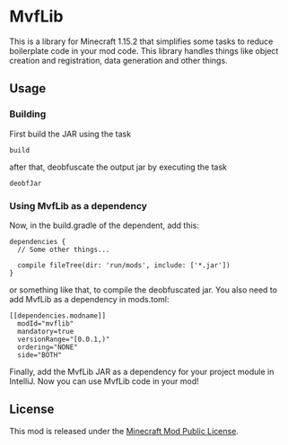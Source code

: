 # MvfLib
This is a library for Minecraft 1.15.2 that simplifies some tasks to reduce boilerplate code in your mod code.
This library handles things like object creation and registration, data generation and other things.

## Usage
### Building
First build the JAR using the task
````
build
```` 
after that, deobfuscate the output jar by executing the task
````
deobfJar
````
### Using MvfLib as a dependency
Now, in the build.gradle of the dependent, add this:
````
dependencies {
  // Some other things...
  
  compile fileTree(dir: 'run/mods', include: ['*.jar'])
}
```` 
or something like that, to compile the deobfuscated jar.
You also need to add MvfLib as a dependency in mods.toml:
```` 
[[dependencies.modname]]
  modId="mvflib"
  mandatory=true
  versionRange="[0.0.1,)"
  ordering="NONE"
  side="BOTH"
````
Finally, add the MvfLib JAR as a dependency for your project module in IntelliJ.
Now you can use MvfLib code in your mod!

## License
This mod is released under the [Minecraft Mod Public License](https://github.com/Mvf314/MvfLib/blob/master/LICENSE.md).